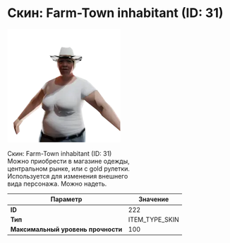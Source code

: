 # Скин: Farm-Town inhabitant (ID: 31)

![Item Image](../img/222.webp?raw=true)

Скин: Farm-Town inhabitant (ID: 31)<br>Можно приобрести в магазине одежды,<br>центральном рынке, или с gold рулетки.<br>Используется для изменения внешнего<br>вида персонажа. Можно надеть.


| Параметр | Значение |
|----------|----------|
| **ID** | 222 |
| **Тип** | ITEM_TYPE_SKIN |
| **Максимальный уровень прочности** | 100 |

